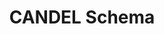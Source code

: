 ---
layout: page
title: CANDEL Schema
permalink: /candel_database/schema/
parent: Candel Database
nav_order: 3
---